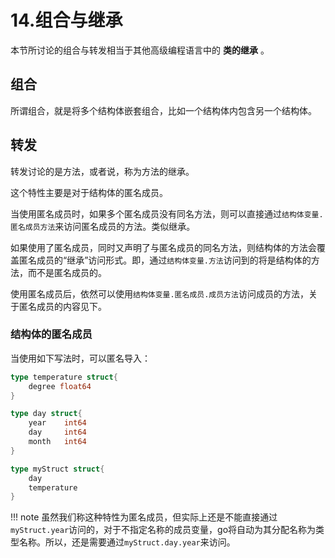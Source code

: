 # 14.组合与继承

本节所讨论的组合与转发相当于其他高级编程语言中的 **类的继承** 。  

## 组合

所谓组合，就是将多个结构体嵌套组合，比如一个结构体内包含另一个结构体。  

## 转发

转发讨论的是方法，或者说，称为方法的继承。  

这个特性主要是对于结构体的匿名成员。  

当使用匿名成员时，如果多个匿名成员没有同名方法，则可以直接通过`结构体变量.匿名成员方法`来访问匿名成员的方法。类似继承。  

如果使用了匿名成员，同时又声明了与匿名成员的同名方法，则结构体的方法会覆盖匿名成员的“继承”访问形式。即，通过`结构体变量.方法`访问到的将是结构体的方法，而不是匿名成员的。  

使用匿名成员后，依然可以使用`结构体变量.匿名成员.成员方法`访问成员的方法，关于匿名成员的内容见下。  

### 结构体的匿名成员

当使用如下写法时，可以匿名导入：  
```go
type temperature struct{
    degree float64
}

type day struct{
    year    int64
    day     int64
    month   int64
}

type myStruct struct{
    day
    temperature
}
```

!!! note
    虽然我们称这种特性为匿名成员，但实际上还是不能直接通过`myStruct.year`访问的，对于不指定名称的成员变量，go将自动为其分配名称为类型名称。所以，还是需要通过`myStruct.day.year`来访问。  
